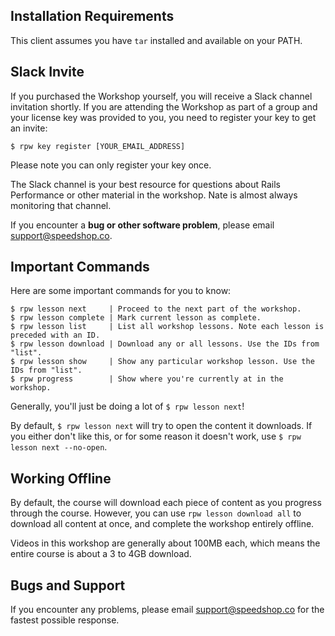 ## Installation Requirements

This client assumes you have `tar` installed and available on your PATH.

## Slack Invite 

If you purchased the Workshop yourself, you will receive a Slack channel invitation
shortly. If you are attending the Workshop as part of a group and your license key
was provided to you, you need to register your key to get an invite:

```
$ rpw key register [YOUR_EMAIL_ADDRESS]
```

Please note you can only register your key once.

The Slack channel is your best resource for questions about Rails Performance
or other material in the workshop. Nate is almost always monitoring that channel.

If you encounter a **bug or other software problem**, please email support@speedshop.co.

## Important Commands

Here are some important commands for you to know:

```
$ rpw lesson next     | Proceed to the next part of the workshop.
$ rpw lesson complete | Mark current lesson as complete.
$ rpw lesson list     | List all workshop lessons. Note each lesson is preceded with an ID.
$ rpw lesson download | Download any or all lessons. Use the IDs from "list".
$ rpw lesson show     | Show any particular workshop lesson. Use the IDs from "list".
$ rpw progress        | Show where you're currently at in the workshop.
```

Generally, you'll just be doing a lot of `$ rpw lesson next`!

By default, `$ rpw lesson next` will try to open the content it downloads. If you 
either don't like this, or for some reason it doesn't work, use `$ rpw lesson next --no-open`.

## Working Offline 

By default, the course will download each piece of content as you progress through 
the course. However, you can use `rpw lesson download all` to download all content
at once, and complete the workshop entirely offline.

Videos in this workshop are generally about 100MB each, which means the entire
course is about a 3 to 4GB download.

## Bugs and Support

If you encounter any problems, please email support@speedshop.co for the fastest possible response.